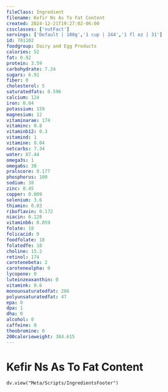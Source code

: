 ```yaml
---
fileClass: Ingredient
filename: Kefir Ns As To Fat Content
created: 2024-12-21T19:27:02-06:00
cssclasses: ['nutFact']
servings: ['Default | 100g','1 cup | 244','1 fl oz | 31']
id: 781102
foodgroup: Dairy and Egg Products 
calories: 52
fat: 0.92
protein: 3.59
carbohydrate: 7.34
sugars: 6.91
fiber: 0
cholesterol: 5
saturatedfats: 0.596
calcium: 124
iron: 0.04
potassium: 159
magnesium: 12
vitaminarae: 174
vitaminc: 0.8
vitaminb12: 0.3
vitamind: 1
vitamine: 0.04
netcarbs: 7.34
water: 87.44
omega3s: 1
omega6s: 38
pralscore: 0.177
phosphorus: 100
sodium: 38
zinc: 0.45
copper: 0.009
selenium: 3.6
thiamin: 0.03
riboflavin: 0.172
niacin: 0.128
vitaminb6: 0.059
folate: 18
folicacid: 0
foodfolate: 18
folatedfe: 18
choline: 15.2
retinol: 174
carotenebeta: 2
carotenealpha: 0
lycopene: 0
luteinzeaxanthin: 0
vitamink: 0.6
monounsaturatedfat: 286
polyunsaturatedfat: 47
epa: 0
dpa: 1
dha: 0
alcohol: 0
caffeine: 0
theobromine: 0
200calorieweight: 384.615
---
```


# Kefir Ns As To Fat Content

```dataviewjs
dv.view("Meta/Scripts/IngredientsFooter")
```